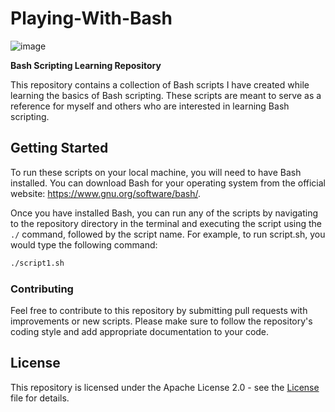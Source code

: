 # Playing-With-Bash

![image](https://user-images.githubusercontent.com/76171953/227779214-b2630f58-197f-4989-8985-840e23fa5d78.png)


**Bash Scripting Learning Repository**

This repository contains a collection of Bash scripts I have created while learning the basics of Bash scripting. These scripts are meant to serve as a reference for myself and others who are interested in learning Bash scripting.

## Getting Started
To run these scripts on your local machine, you will need to have Bash installed. You can download Bash for your operating system from the official website: https://www.gnu.org/software/bash/.

Once you have installed Bash, you can run any of the scripts by navigating to the repository directory in the terminal and executing the script using the `./` command, followed by the script name. For example, to run script.sh, you would type the following command:

```bash
./script1.sh
```
### Contributing
Feel free to contribute to this repository by submitting pull requests with improvements or new scripts. Please make sure to follow the repository's coding style and add appropriate documentation to your code.

## License
This repository is licensed under the Apache License 2.0 - see the [License]([./License](https://github.com/octonawish-akcodes/playing-with-bash/blob/main/LICENSE)) file for details.




